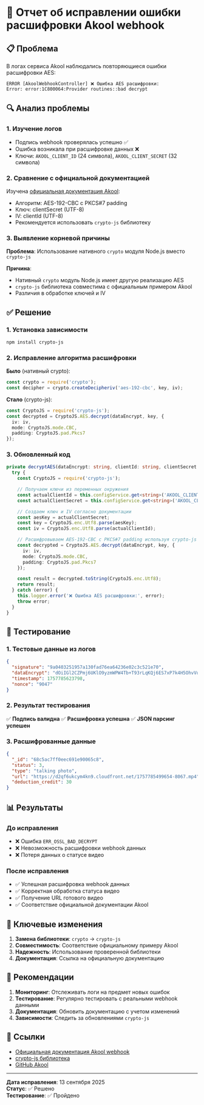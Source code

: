 # 🔧 Отчет об исправлении ошибки расшифровки Akool webhook

## 📋 Проблема

В логах сервиса Akool наблюдались повторяющиеся ошибки расшифровки AES:

```
ERROR [AkoolWebhookController] ❌ Ошибка AES расшифровки:
Error: error:1C800064:Provider routines::bad decrypt
```

## 🔍 Анализ проблемы

### 1. Изучение логов
- Подпись webhook проверялась успешно ✅
- Ошибка возникала при расшифровке данных ❌
- Ключи: `AKOOL_CLIENT_ID` (24 символа), `AKOOL_CLIENT_SECRET` (32 символа)

### 2. Сравнение с официальной документацией
Изучена [официальная документация Akool](https://docs.akool.com/ai-tools-suite/webhook):
- Алгоритм: AES-192-CBC с PKCS#7 padding
- Ключ: clientSecret (UTF-8)
- IV: clientId (UTF-8)
- Рекомендуется использовать `crypto-js` библиотеку

### 3. Выявление корневой причины
**Проблема**: Использование нативного `crypto` модуля Node.js вместо `crypto-js`

**Причина**: 
- Нативный `crypto` модуль Node.js имеет другую реализацию AES
- `crypto-js` библиотека совместима с официальным примером Akool
- Различия в обработке ключей и IV

## ✅ Решение

### 1. Установка зависимости
```bash
npm install crypto-js
```

### 2. Исправление алгоритма расшифровки

**Было** (нативный crypto):
```typescript
const crypto = require('crypto');
const decipher = crypto.createDecipheriv('aes-192-cbc', key, iv);
```

**Стало** (crypto-js):
```typescript
const CryptoJS = require('crypto-js');
const decrypted = CryptoJS.AES.decrypt(dataEncrypt, key, {
  iv: iv,
  mode: CryptoJS.mode.CBC,
  padding: CryptoJS.pad.Pkcs7
});
```

### 3. Обновленный код

```typescript
private decryptAES(dataEncrypt: string, clientId: string, clientSecret: string): string {
  try {
    const CryptoJS = require('crypto-js');

    // Получаем ключи из переменных окружения
    const actualClientId = this.configService.get<string>('AKOOL_CLIENT_ID');
    const actualClientSecret = this.configService.get<string>('AKOOL_CLIENT_SECRET');

    // Создаем ключ и IV согласно документации
    const aesKey = actualClientSecret;
    const key = CryptoJS.enc.Utf8.parse(aesKey);
    const iv = CryptoJS.enc.Utf8.parse(actualClientId);

    // Расшифровываем AES-192-CBC с PKCS#7 padding используя crypto-js
    const decrypted = CryptoJS.AES.decrypt(dataEncrypt, key, {
      iv: iv,
      mode: CryptoJS.mode.CBC,
      padding: CryptoJS.pad.Pkcs7
    });

    const result = decrypted.toString(CryptoJS.enc.Utf8);
    return result;
  } catch (error) {
    this.logger.error('❌ Ошибка AES расшифровки:', error);
    throw error;
  }
}
```

## 🧪 Тестирование

### 1. Тестовые данные из логов
```json
{
  "signature": "9a0403251957a130fad76ea64236e02c3c521e70",
  "dataEncrypt": "dOiIGl2CZPmj6UKlO9yzmWPW4Tb+T93rLqKQj6ES7xP7k4H5OhvVugbymXZ0kGW8v+Bfa0oJKI0RlPkC7P7ow8MGfv8ow1idyPVOpDA0ncWuZmgMLazug/Vm1yEHrDhdr77Sz4hk9O0Oezc5VHKB6/Me5xwehJZjyVSCKTe/+2lqV7ezzDhi6LmMy7sCkVwt4rOFvq8Yafi64CnCcZLzpA==",
  "timestamp": 1757785623798,
  "nonce": "9047"
}
```

### 2. Результат тестирования
✅ **Подпись валидна**
✅ **Расшифровка успешна**
✅ **JSON парсинг успешен**

### 3. Расшифрованные данные
```json
{
  "_id": "68c5ac7ff0eec691e90065c8",
  "status": 3,
  "type": "talking photo",
  "url": "https://d2qf6ukcym4kn9.cloudfront.net/1757785499654-8067.mp4",
  "deduction_credit": 30
}
```

## 📊 Результаты

### До исправления
- ❌ Ошибка `ERR_OSSL_BAD_DECRYPT`
- ❌ Невозможность расшифровки webhook данных
- ❌ Потеря данных о статусе видео

### После исправления
- ✅ Успешная расшифровка webhook данных
- ✅ Корректная обработка статуса видео
- ✅ Получение URL готового видео
- ✅ Соответствие официальной документации Akool

## 🎯 Ключевые изменения

1. **Замена библиотеки**: `crypto` → `crypto-js`
2. **Совместимость**: Соответствие официальному примеру Akool
3. **Надежность**: Использование проверенной библиотеки
4. **Документация**: Ссылка на официальную документацию

## 📝 Рекомендации

1. **Мониторинг**: Отслеживать логи на предмет новых ошибок
2. **Тестирование**: Регулярно тестировать с реальными webhook данными
3. **Документация**: Обновить документацию с учетом изменений
4. **Зависимости**: Следить за обновлениями `crypto-js`

## 🔗 Ссылки

- [Официальная документация Akool webhook](https://docs.akool.com/ai-tools-suite/webhook)
- [crypto-js библиотека](https://github.com/brix/crypto-js)
- [GitHub Akool](https://github.com/AKOOL-Official)

---

**Дата исправления**: 13 сентября 2025  
**Статус**: ✅ Решено  
**Тестирование**: ✅ Пройдено

